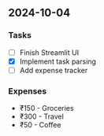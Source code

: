 ## 2024-10-04

### Tasks
- [ ] Finish Streamlit UI
- [x] Implement task parsing
- [ ] Add expense tracker

### Expenses
- ₹150 - Groceries
- ₹300 - Travel
- ₹50 - Coffee
